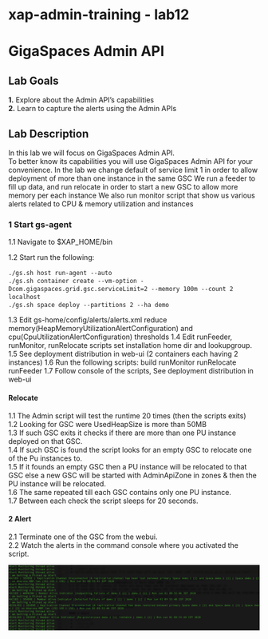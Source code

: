# xap-admin-training - lab12

# GigaSpaces Admin API 

## Lab Goals

**1.** Explore about the Admin API’s capabilities <br />
**2.** Learn to capture the alerts using the Admin APIs<br />

## Lab Description
In this lab we will focus on GigaSpaces Admin API.<br>
To better know its capabilities you will use GigaSpaces Admin API for your convenience.
In the lab we change default of service limit 1 in order to allow deployment of more than one instance in the same GSC
We run a feeder to fill up data, and run relocate in order to start a new GSC to allow more memory per each instance
We also run monitor script that show us various alerts related to CPU & memory utilization and instances

### 1	Start gs-agent

1.1 Navigate to $XAP_HOME/bin <br />
        
1.2 Start run the following:

    ./gs.sh host run-agent --auto
    ./gs.sh container create --vm-option -Dcom.gigaspaces.grid.gsc.serviceLimit=2 --memory 100m --count 2 localhost
    ./gs.sh space deploy --partitions 2 --ha demo

1.3 Edit gs-home/config/alerts/alerts.xml reduce memory(HeapMemoryUtilizationAlertConfiguration) and cpu(CpuUtilizationAlertConfiguration) thresholds 
1.4 Edit runFeeder, runMonitor, runRelocate scripts set installation home dir and lookupgroup.
1.5 See deployment distribution in web-ui (2 containers each having 2 instances)
1.6 Run the following scripts:
    build
    runMonitor
    runRelocate
    runFeeder
1.7 Follow console of the scripts, See deployment distribution in web-ui 
####  Relocate 
1.1 The Admin script will test the runtime 20 times (then the scripts exits)<br />
1.2 Looking for GSC were UsedHeapSize is more than 50MB <br />
1.3 If such GSC exits it checks if there are more than one PU instance deployed on that GSC.<br />
1.4 If such GSC is found the script looks for an empty GSC to relocate one of the Pu instances to.<br />
1.5 If it founds an empty GSC then  a PU instance will be relocated to that GSC else a new GSC will be started with AdminApiZone in zones & then the  PU instance will be relocated.<br />
1.6 The same repeated till each GSC contains only one PU instance.<br />
1.7 Between each check the script sleeps for 20 seconds.<br />
 
#### 2 Alert 
2.1 Terminate one of the GSC from the webui.<br />
2.2 Watch the alerts in the command console where you activated the script.<br />

![Screenshot](./Pictures/Picture2.png)

